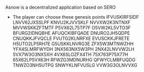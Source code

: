 Asnow is a decentralized application based on SERO

* The player can choose these genesis points
IFVUSKIRFSIDF
LNVV62JX5SLPF
KNVU2KJVVSKLF
NVVXW2K3NTNXF
MVVWSKKZFTMTF
P5VX62L75TP7F
O5VW2KL5VTO3F
BFURG2IDNQBHE
AFUQCKIBFQADE
DNURO2JH5QDPE
CNUQKKJFVQCLE
FVUTG2KLNRFXE
EVUSCKKJFRETE
H5UTO2LP5RH7E
G5USKKLNVRG3E
ZFX5W3MTNWZHH
YFX4SLMRFWYDH
3NX563NX5W3PH
2NX42LNVVW2LH
5VX7W3O3NX5XH
4VX6SLOZFX4TH
75X763P75X77H
65X62LP5VX63H
RFWZG3MDNURHG
QFWYCLMBFUQDG
TNWZO3NH5UTPG
SNWYKLNFVUSLG
VVW3G3OLNVVXG